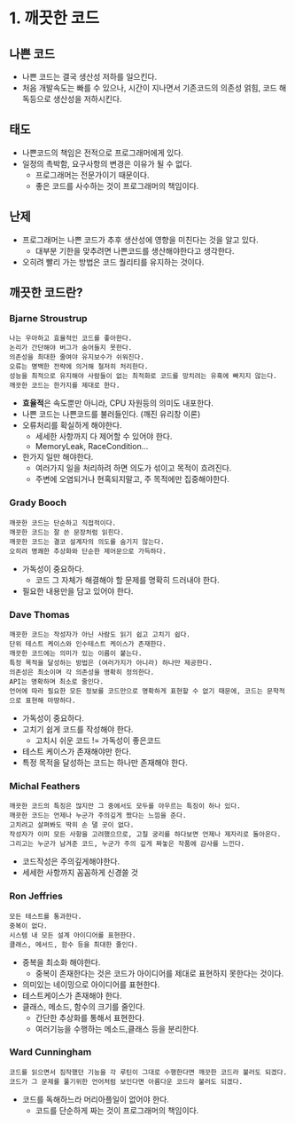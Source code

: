 # 1. 깨끗한 코드

## 나쁜 코드
- 나쁜 코드는 결국 생산성 저하를 일으킨다.
- 처음 개발속도는 빠를 수 있으나, 시간이 지나면서 기존코드의 의존성 얽힘, 코드 해독등으로 생산성을 저하시킨다.

## 태도
- 나쁜코드의 책임은 전적으로 프로그래머에게 있다.
- 일정의 촉박함, 요구사항의 변경은 이유가 될 수 없다.
  - 프로그래머는 전문가이기 때문이다.
  - 좋은 코드를 사수하는 것이 프로그래머의 책임이다.

## 난제
- 프로그래머는 나쁜 코드가 추후 생산성에 영향을 미친다는 것을 알고 있다.
  - 대부분 기한을 맞추려면 나쁜코드를 생산해야한다고 생각한다.
- 오히려 빨리 가는 방법은 코드 퀄리티를 유지하는 것이다.

## 깨끗한 코드란?

### Bjarne Stroustrup
```text
나는 우아하고 효율적인 코드를 좋아한다.
논리가 간단해야 버그가 숨어들지 못한다.
의존성을 최대한 줄여야 유지보수가 쉬워진다.
오류는 명백한 전략에 의거해 철저히 처리한다.
성능을 최적으로 유지해야 사람들이 없는 최적화로 코드를 망치려는 유혹에 빠지지 않는다.
깨끗한 코드는 한가지를 제대로 한다.
```
- **효율적**은 속도뿐만 아니라, CPU 자원등의 의미도 내포한다.
- 나쁜 코드는 나쁜코드를 불러들인다. (깨진 유리창 이론)
- 오류처리를 확실하게 해야한다.
  - 세세한 사항까지 다 제어할 수 있어야 한다.
  - MemoryLeak, RaceCondition...
- 한가지 일만 해야한다.
  - 여러가지 일을 처리하려 하면 의도가 섞이고 목적이 흐려진다.
  - 주변에 오염되거나 현혹되지말고, 주 목적에만 집중해야한다.

### Grady Booch 
```text
깨끗한 코드는 단순하고 직접적이다.
깨끗한 코드는 잘 쓴 문장처럼 읽힌다.
깨끗한 코드는 결코 설계자의 의도를 숨기지 않는다.
오히려 명쾌한 추상화와 단순한 제어문으로 가득하다.
```
- 가독성이 중요하다.
  - 코드 그 자체가 해결해야 할 문제를 명확히 드러내야 한다.
- 필요한 내용만을 담고 있어야 한다.

### Dave Thomas
```text
깨끗한 코드는 작성자가 아닌 사람도 읽기 쉽고 고치기 쉽다.
단위 테스트 케이스와 인수테스트 케이스가 존재한다.
깨끗한 코드에는 의미가 있는 이름이 붙는다.
특정 목적을 달성하는 방법은 (여러가지가 아니라) 하나만 제공한다.
의존성은 최소이며 각 의존성을 명확히 정의한다.
API는 명확하며 최소로 줄인다.
언어에 따라 필요한 모든 정보를 코드만으로 명확하게 표현할 수 없기 때문에, 코드는 문학적으로 표현해 마땅하다.
```
- 가독성이 중요하다.
- 고치기 쉽게 코드를 작성해야 한다.
  - 고치시 쉬운 코드 != 가독성이 좋은코드
- 테스트 케이스가 존재해야만 한다.
- 특정 목적을 달성하는 코드는 하나만 존재해야 한다.

### Michal Feathers
```text
깨끗한 코드의 특징은 많지만 그 중에서도 모두를 아우르는 특징이 하나 있다.
깨끗한 코드는 언제나 누군가 주의깊게 짰다는 느낌을 준다.
고치려고 살펴봐도 딱히 손 댈 곳이 없다.
작성자가 이미 모든 사항을 고려했으므로, 고칠 궁리를 하다보면 언제나 제자리로 돌아온다.
그리고는 누군가 남겨준 코드, 누군가 주의 깊게 짜놓은 작품에 감사를 느낀다.
```
- 코드작성은 주의깊게해야한다.
- 세세한 사항까지 꼼꼼하게 신경쓸 것

### Ron Jeffries
```text
모든 테스트를 통과한다.
중복이 없다.
시스템 내 모든 설계 아이디어를 표현한다.
클래스, 메서드, 함수 등을 최대한 줄인다.
```
- 중복을 최소화 해야한다.
  - 중복이 존재한다는 것은 코드가 아이디어를 제대로 표현하지 못한다는 것이다.
- 의미있는 네이밍으로 아이디어를 표현한다.
- 테스트케이스가 존재해야 한다.
- 클래스, 메소드, 함수의 크기를 줄인다.
  - 간단한 추상화를 통해서 표현한다.
  - 여러기능을 수행하는 메소드,클래스 등을 분리한다.

### Ward Cunningham
```text
코드를 읽으면서 짐작했던 기능을 각 루틴이 그대로 수행한다면 깨끗한 코드라 불러도 되겠다.
코드가 그 문제를 풀기위한 언어처럼 보인다면 아름다운 코드라 불러도 되겠다.
```
- 코드를 독해하느라 머리아플일이 없어야 한다.
  - 코드를 단순하게 짜는 것이 프로그래머의 책임이다.
